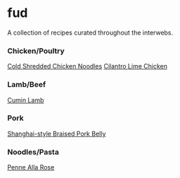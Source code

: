 # fud

A collection of recipes curated throughout the interwebs.

### Chicken/Poultry

[Cold Shredded Chicken
Noodles](http://thewoksoflife.com/2015/06/cold-noodles-with-shredded-chicken/)
[Cilantro Lime
Chicken](https://www.reddit.com/r/FoodPorn/comments/3b6wfg/my_husband_said_this_was_the_best_chicken_ive/csjdooe)

### Lamb/Beef

[Cumin Lamb](http://thewoksoflife.com/2015/09/cumin-lamb/)

### Pork

[Shanghai-style Braised Pork
Belly](http://thewoksoflife.com/2014/04/shanghai-style-braised-pork-belly/)

### Noodles/Pasta

[Penne Alla Rose](http://thewoksoflife.com/2016/07/penne-alla-rose/)

